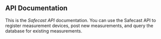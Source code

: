 ## API Documentation ##

This is the *Safecast API* documentation.  You can use the Safecast API to register measurement devices, post new measurements, and query the database for existing measurements.
